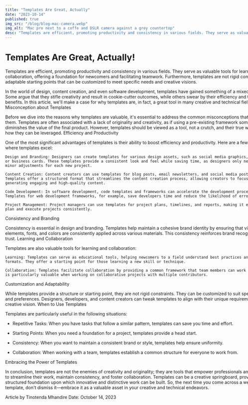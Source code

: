 ```yaml
---
title: "Templates Are Great, Actually"
date: "2023-10-14"
published: true
img_src: "/blog/blog-mac-camera.webp"
img_alt: "Mac pro next to a coffe and DSLR camera against a grey countertop"
desc: "Templates are efficient, promoting productivity and consistency in various fields. They serve as valuable tools for learning and collaboration, offering a foundation for newcomers and facilitating teamwork... "
---
```


# Templates Are Great, Actually!

Templates are efficient, promoting productivity and consistency in various fields. They serve as valuable tools for learning and collaboration, offering a foundation for newcomers and facilitating teamwork. Furthermore, templates are not rigid constraints but adaptable starting points that can be customized to meet specific needs and creative visions.

In the world of design, content creation, and even software development, templates have gained something of a mixed reputation. Some argue that they stifle creativity and result in cookie-cutter outcomes, while others swear by their efficiency and time-saving benefits. In this article, we'll make a case for why templates are, in fact, a great tool in many creative and technical fields.
The Misconception about Templates

Before we dive into the reasons why templates are valuable, it's essential to address the common misconceptions that surround them. Templates are often associated with a lack of originality and creativity, as if using a pre-existing framework somehow diminishes the value of the final product. However, templates should be viewed as a tool, not a crutch, and their true worth lies in how they can be leveraged.
Efficiency and Productivity

One of the most significant advantages of templates is their ability to boost efficiency and productivity. Here are a few areas where templates excel:

    Design and Branding: Designers can create templates for various design assets, such as social media graphics, brochures, or business cards. These templates provide a consistent look and feel while saving time, as designers only need to make minor adjustments for each new project.

    Content Creation: Content creators can use templates for blog posts, email newsletters, and social media posts. Templates offer a structured format that streamlines the content creation process, allowing creators to focus on generating engaging and high-quality content.

    Code Development: In software development, code templates and frameworks can accelerate the development process. Templates for web development frameworks, for example, save developers time and reduce the likelihood of errors.

    Project Management: Project managers can use templates for project plans, timelines, and reports, making it easier to plan and execute projects consistently.

Consistency and Branding

Consistency is essential in design and branding. Templates help maintain a cohesive brand identity by ensuring that visual elements, fonts, and colors are consistently applied across various materials. This consistency reinforces brand recognition and trust.
Learning and Collaboration

Templates are also valuable tools for learning and collaboration:

    Learning: Templates can serve as educational tools, helping newcomers to a field understand best practices and standard formats. They offer a starting point for those learning a new skill or technique.

    Collaboration: Templates facilitate collaboration by providing a common framework that team members can work with. This is particularly valuable when working on collaborative projects with multiple contributors.

Customization and Adaptability

While templates provide a structure or starting point, they are not rigid constraints. They can be customized to suit specific needs and preferences. Designers, developers, and content creators can tweak templates to align with their unique requirements and creative vision.
When to Use Templates

Templates are particularly useful in the following situations:

-    Repetitive Tasks: When you have tasks that follow a similar pattern, templates can save you time and effort.

-    Starting Points: When you need a foundation for a project, templates provide a head start.

-    Consistency: When you want to maintain a consistent brand or style, templates help ensure uniformity.

-    Collaboration: When working with a team, templates establish a common structure for everyone to work from.

Embracing the Power of Templates

In conclusion, templates are not the enemies of creativity and originality; they are tools that empower professionals and creators to streamline their work, maintain consistency, and foster collaboration. Templates can be a creative springboard, providing a structured foundation upon which innovative and distinctive work can be built. So, the next time you come across a well-crafted template, don't dismiss it—embrace it as a valuable asset in your creative and technical endeavors.

Article by Tinotenda Mhandire
Date: October 14, 2023

<style>
    * {
        width: 90vw;
    }
</style>